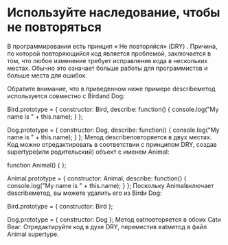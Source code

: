# Используйте наследование, чтобы не повторяться
В программировании есть принцип « Не повторяйся» (DRY) . Причина, по которой повторяющийся код является проблемой, заключается в том, что любое изменение требует исправления кода в нескольких местах. Обычно это означает больше работы для программистов и больше места для ошибок.

Обратите внимание, что в приведенном ниже примере describeметод используется совместно с Birdand Dog:

Bird.prototype = {
  constructor: Bird,
  describe: function() {
    console.log("My name is " + this.name);
  }
};

Dog.prototype = {
  constructor: Dog,
  describe: function() {
    console.log("My name is " + this.name);
  }
};
Метод describeповторяется в двух местах. Код можно отредактировать в соответствии с принципом DRY, создав supertype(или родительский) объект с именем Animal:

function Animal() { };

Animal.prototype = {
  constructor: Animal, 
  describe: function() {
    console.log("My name is " + this.name);
  }
};
Поскольку Animalвключает describeметод, вы можете удалить его из Birdи Dog:

Bird.prototype = {
  constructor: Bird
};

Dog.prototype = {
  constructor: Dog
};
Метод eatповторяется в обоих Catи Bear. Отредактируйте код в духе DRY, переместив eatметод в файл Animal supertype.
